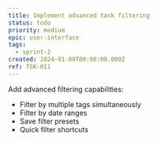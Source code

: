 ```yaml
---
title: Implement advanced task filtering
status: todo
priority: medium
epic: user-interface
tags:
  - sprint-2
created: 2024-01-08T00:00:00.000Z
ref: TSK-011
---
```

Add advanced filtering capabilities:
- Filter by multiple tags simultaneously
- Filter by date ranges
- Save filter presets
- Quick filter shortcuts
